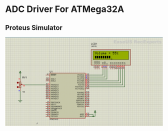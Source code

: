 # **ADC Driver For ATMega32A**

## **Proteus Simulator**
<img src="/08_MCU_Timers_ADC/02_ADC/01_ATMega32A_ADC/img/Proteus.gif" >